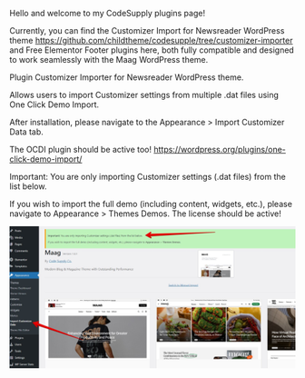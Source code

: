 Hello and welcome to my CodeSupply plugins page!

Currently, you can find the Customizer Import for Newsreader WordPress theme https://github.com/childtheme/codesupple/tree/customizer-importer and Free Elementor Footer plugins here, both fully compatible and designed to work seamlessly with the Maag WordPress theme.

Plugin Customizer Importer for Newsreader WordPress theme.

Allows users to import Customizer settings from multiple .dat files using One Click Demo Import.

After installation, please navigate to the Appearance > Import Customizer Data tab.

The OCDI plugin should be active too!
https://wordpress.org/plugins/one-click-demo-import/

Important: You are only importing Customizer settings (.dat files) from the list below.

If you wish to import the full demo (including content, widgets, etc.), please navigate to Appearance > Themes Demos. The license should be active!

![Alt text](https://github.com/childtheme/codesupple/blob/customizer-importer/screenshot.jpg)


